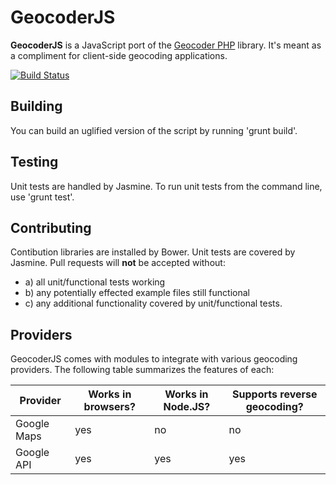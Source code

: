 GeocoderJS
==========

**GeocoderJS** is a JavaScript port of the [Geocoder
PHP](http://geocoder-php.org/Geocoder/) library. It's meant as a compliment for
client-side geocoding applications.

[![Build
Status](https://travis-ci.org/geocoder-php/geocoder-js.png?branch=master)](https://travis-ci.org/geocoder-php/geocoder-js)

Building
--------

You can build an uglified version of the script by running 'grunt build'.

Testing
-------

Unit tests are handled by Jasmine. To run unit tests from the command line, use 'grunt test'.

Contributing
------------

Contibution libraries are installed by Bower. Unit tests are covered by Jasmine.
Pull requests will **not** be accepted without:

* a) all unit/functional tests working
* b) any potentially effected example files still functional
* c) any additional functionality covered by unit/functional tests.

Providers
---------

GeocoderJS comes with modules to integrate with various geocoding providers.
The following table summarizes the features of each:

<table>
  <thead>
    <tr>
      <th>Provider</th>
      <th>Works in browsers?</th>
      <th>Works in Node.JS?</th>
      <th>Supports reverse geocoding?</th>
    </tr>
  </thead>
  <tbody>
    <tr>
      <td>Google Maps</td>
      <td>yes</td>
      <td>no</td>
      <td>no</td>
    </tr>
    <tr>
      <td>Google API</td>
      <td>yes</td>
      <td>yes</td>
      <td>yes</td>
    </tr>
  </tbody>
</table>

